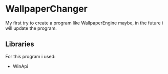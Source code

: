 # WallpaperChanger

My first try to create a program like WallpaperEngine
maybe, in the future i will update the program.

## Libraries
For this program i used:
 - WinApi
